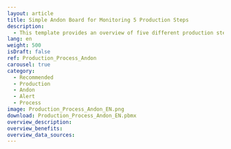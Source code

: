 ```yaml
---
layout: article
title: Simple Andon Board for Monitoring 5 Production Steps
description: 
  - This template provides an overview of five different production steps for an order. By means of an Andon Board display (traffic light color scheme) the individual stations are color-coded. So you can see at a glance at which station of the line everything is running as planned or at which station a problem has occurred and since how long it exists. In addition, the order status is displayed in real time. Remove the existing timer script and add your data source to use this visualization for your purposes.
lang: en
weight: 500
isDraft: false
ref: Production_Process_Andon
carousel: true
category:
  - Recommended
  - Production
  - Andon
  - Alert
  - Process
image: Production_Process_Andon_EN.png
download: Production_Process_Andon_EN.pbmx
overview_description:
overview_benefits:
overview_data_sources:
---
```


